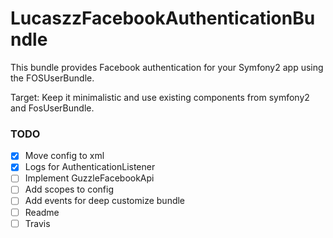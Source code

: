 LucaszzFacebookAuthenticationBundle
======

This bundle provides Facebook authentication for your Symfony2 app using the FOSUserBundle.

Target: Keep it minimalistic and use existing components from symfony2 and FosUserBundle.

### TODO
- [x] Move config to xml
- [x] Logs for AuthenticationListener
- [ ] Implement GuzzleFacebookApi
- [ ] Add scopes to config
- [ ] Add events for deep customize bundle
- [ ] Readme
- [ ] Travis